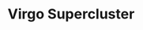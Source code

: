 ---
cc-type: hashtag
title: "Virgo Supercluster"
hashtag: virgo-supercluster
subdivision-of:
  - Laniakea Supercluster
tags:
  - astronomy
---